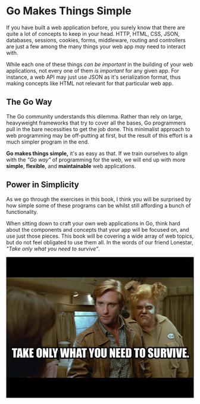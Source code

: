 # Go Makes Things Simple

If you have built a web application before, you surely know that there are
quite a lot of concepts to keep in your head. HTTP, HTML, CSS, JSON, databases,
sessions, cookies, forms, middleware, routing and controllers are just a few
among the many things your web app *may* need to interact with.

While each one of these things *can be important* in the building of your web
applications, not every one of them *is important* for any given app. For
instance, a web API may just use JSON as it's serialization format, thus making
concepts like HTML not relevant for that particular web app.

## The Go Way

The Go community understands this dilemma. Rather than rely on large,
heavyweight frameworks that try to cover all the bases, Go programmers pull in
the bare necessities to get the job done. This minimalist approach to web
programming may be off-putting at first, but the result of this effort is a much
simpler program in the end.

**Go makes things simple,** it's as easy as that. If we train ourselves to
align with the *"Go way"* of programming for the web, we will end up with more
**simple**, **flexible**, and **maintainable** web applications.

## Power in Simplicity

As we go through the exercises in this book, I think you will be surprised by
how simple some of these programs can be whilst still affording a bunch of
functionality.

When sitting down to craft your own web applications in Go, think hard about
the components and concepts that your app will be focused on, and use just
those pieces. This book will be covering a wide array of web topics, but do not
feel obligated to use them all. In the words of our friend Lonestar, *"Take
only what you need to survive"*.

![](spaceballs.png)


